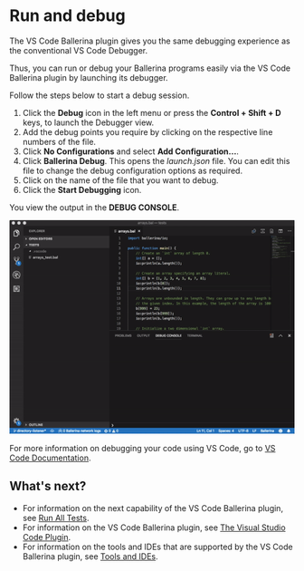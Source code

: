 # Run and debug

The VS Code Ballerina plugin gives you the  same debugging experience as the conventional VS Code Debugger.

Thus, you can run or debug your Ballerina programs easily via the VS Code Ballerina plugin by launching its debugger. 

Follow the steps below to start a 
debug session. 

1. Click the **Debug** icon in the left menu or press the **Control + Shift + D** keys, to launch the Debugger view.
2. Add the debug points you require by clicking on the respective line numbers of the file.
3. Click **No Configurations** and select **Add Configuration...**. 
4. Click **Ballerina Debug**. This opens the *launch.json* file. You can edit this file to change the debug configuration options as required.
5. Click on the name of the file that you want to debug.
6. Click the **Start Debugging** icon.

You view the output in the **DEBUG CONSOLE**.

![Run and debug](../../images/run-and-debug.gif)

For more information on debugging your code using VS Code, go to [VS Code Documentation](https://code.visualstudio.com/docs/editor/debugging).

## What's next?

 - For information on the next capability of the VS Code Ballerina plugin, see [Run All Tests](run-all-tests.md).
 - For information on the VS Code Ballerina plugin, see [The Visual Studio Code Plugin](../vscode-plugin.md).
 - For information on the tools and IDEs that are supported by the VS Code Ballerina plugin, see [Tools and IDEs](../../tools-ides.md).


